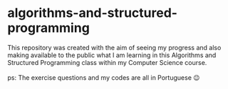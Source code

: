 # algorithms-and-structured-programming

This repository was created with the aim of seeing my progress and also making available to the public what I am learning in this Algorithms and Structured Programming class within my Computer Science course.
<br><br>ps: The exercise questions and my codes are all in Portuguese 😉
